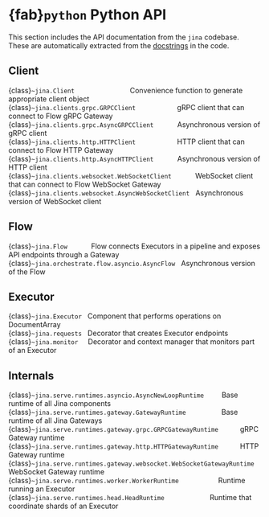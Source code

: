 # {fab}`python` Python API

This section includes the API documentation from the `jina` codebase. These are automatically extracted from the [docstrings](https://peps.python.org/pep-0257/) in the code.


## Client

{class}`~jina.Client`&nbsp;&nbsp;&nbsp;&nbsp;&nbsp;&nbsp;&nbsp;&nbsp;&nbsp;&nbsp;&nbsp;&nbsp;&nbsp;&nbsp;&nbsp;&nbsp;&nbsp;&nbsp;&nbsp;&nbsp;&nbsp;&nbsp;&nbsp;&nbsp;&nbsp;&nbsp;&nbsp; Convenience function to generate appropriate client object\
{class}`~jina.clients.grpc.GRPCClient`&nbsp;&nbsp;&nbsp;&nbsp;&nbsp;&nbsp;&nbsp;&nbsp;&nbsp;&nbsp;&nbsp;&nbsp;&nbsp;&nbsp;&nbsp;&nbsp;&nbsp;&nbsp;&nbsp;&nbsp; gRPC client that can connect to Flow gRPC Gateway\
{class}`~jina.clients.grpc.AsyncGRPCClient`&nbsp;&nbsp;&nbsp;&nbsp;&nbsp;&nbsp;&nbsp;&nbsp;&nbsp;&nbsp;&nbsp; Asynchronous version of  gRPC client\
{class}`~jina.clients.http.HTTPClient`&nbsp;&nbsp;&nbsp;&nbsp;&nbsp;&nbsp;&nbsp;&nbsp;&nbsp;&nbsp;&nbsp;&nbsp;&nbsp;&nbsp;&nbsp;&nbsp;&nbsp;&nbsp;&nbsp;&nbsp; HTTP client that can connect to Flow HTTP Gateway\
{class}`~jina.clients.http.AsyncHTTPClient`&nbsp;&nbsp;&nbsp;&nbsp;&nbsp;&nbsp;&nbsp;&nbsp;&nbsp;&nbsp;&nbsp; Asynchronous version of HTTP client\
{class}`~jina.clients.websocket.WebSocketClient`&nbsp;&nbsp;&nbsp;&nbsp;&nbsp;&nbsp;&nbsp;&nbsp;&nbsp;&nbsp;&nbsp; WebSocket client that can connect to Flow WebSocket Gateway\
{class}`~jina.clients.websocket.AsyncWebSocketClient`&nbsp;&nbsp; Asynchronous version of WebSocket client


## Flow

{class}`~jina.Flow`&nbsp;&nbsp;&nbsp;&nbsp;&nbsp;&nbsp;&nbsp;&nbsp;&nbsp;&nbsp;&nbsp; Flow connects Executors in a pipeline and exposes API endpoints through a Gateway\
{class}`~jina.orchestrate.flow.asyncio.AsyncFlow`&nbsp;&nbsp; Asynchronous version of the Flow


## Executor

{class}`~jina.Executor`&nbsp;&nbsp; Component that performs operations on DocumentArray\
{class}`~jina.requests`&nbsp;&nbsp; Decorator that creates Executor endpoints\
{class}`~jina.monitor`&nbsp;&nbsp;&nbsp;&nbsp; Decorator and context manager that monitors part of an Executor


## Internals

{class}`~jina.serve.runtimes.asyncio.AsyncNewLoopRuntime`&nbsp;&nbsp;&nbsp;&nbsp;&nbsp;&nbsp;&nbsp;&nbsp; Base runtime of all Jina components\
{class}`~jina.serve.runtimes.gateway.GatewayRuntime`&nbsp;&nbsp;&nbsp;&nbsp;&nbsp;&nbsp;&nbsp;&nbsp;&nbsp;&nbsp;&nbsp;&nbsp;&nbsp;&nbsp;&nbsp;&nbsp;&nbsp; Base runtime of all Jina Gateways\
{class}`~jina.serve.runtimes.gateway.grpc.GRPCGatewayRuntime`&nbsp;&nbsp;&nbsp;&nbsp;&nbsp;&nbsp;&nbsp;&nbsp;&nbsp;&nbsp; gRPC Gateway runtime\
{class}`~jina.serve.runtimes.gateway.http.HTTPGatewayRuntime`&nbsp;&nbsp;&nbsp;&nbsp;&nbsp;&nbsp;&nbsp;&nbsp;&nbsp;&nbsp; HTTP Gateway runtime\
{class}`~jina.serve.runtimes.gateway.websocket.WebSocketGatewayRuntime`&nbsp; WebSocket Gateway runtime\
{class}`~jina.serve.runtimes.worker.WorkerRuntime`&nbsp;&nbsp;&nbsp;&nbsp;&nbsp;&nbsp;&nbsp;&nbsp;&nbsp;&nbsp;&nbsp;&nbsp;&nbsp;&nbsp;&nbsp;&nbsp;&nbsp;&nbsp;&nbsp; Runtime running an Executor\
{class}`~jina.serve.runtimes.head.HeadRuntime`&nbsp;&nbsp;&nbsp;&nbsp;&nbsp;&nbsp;&nbsp;&nbsp;&nbsp;&nbsp;&nbsp;&nbsp;&nbsp;&nbsp;&nbsp;&nbsp;&nbsp;&nbsp;&nbsp;&nbsp;&nbsp;&nbsp; Runtime that coordinate shards of an Executor
